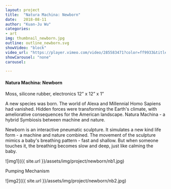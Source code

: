 ```yaml
---
layout: project
title:  "Natura Machina: Newborn"
date:   2018-08-11
author: "Kuan-Ju Wu"
categories:
- art
img: thumbnail_newborn.jpg
outline: outline_newborn.svg
showVideo: "block"
video_url: "https://player.vimeo.com/video/285583471?color=ff9933&title=0&byline=0&portrait=0"
showCarousel: "none"
carousel:

---
```

#### Natura Machina: Newborn ####

Moss, silicone rubber, electronics 12” x 12” x 1”

A new species was born. The world of Alexa and Millennial Homo Sapiens had vanished. Hidden forces were transforming the Earth's climate, with ameliorative consequences for the American landscape. Natura Machina - a hybrid Symbiosis between machine and nature.

Newborn is an interactive pneumatic sculpture. It simulates a new kind life form - a machine and nature combined.
The movement of the sculpture mimics a baby's breathing pattern - fast and shallow. But when someone touches it, the breathing becomes slow and deep, just like calming the baby.


![img1]({{ site.url }}/assets/img/project/newborn/nb1.jpg)

Pumping Mechanism

![img2]({{ site.url }}/assets/img/project/newborn/nb2.jpg)
